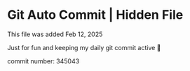 # Git Auto Commit | Hidden File

This file was added Feb 12, 2025

Just for fun and keeping my daily git commit active 🤪

commit number: 345043
